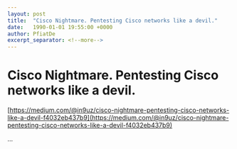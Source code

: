 ```yaml
---
layout: post
title:  "Cisco Nightmare. Pentesting Cisco networks like a devil."
date:   1990-01-01 19:55:00 +0000
author: PfiatDe
excerpt_separator: <!--more-->
---
```


# Cisco Nightmare. Pentesting Cisco networks like a devil.

[https://medium.com/@in9uz/cisco-nightmare-pentesting-cisco-networks-like-a-devil-f4032eb437b9](https://medium.com/@in9uz/cisco-nightmare-pentesting-cisco-networks-like-a-devil-f4032eb437b9)

...
<!--more-->
